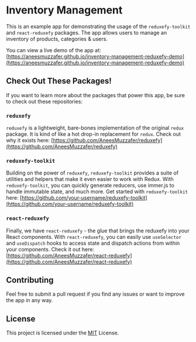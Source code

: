 # Inventory Management

This is an example app for demonstrating the usage of the `reduxefy-toolkit` and `react-reduxefy` packages. The app allows users to manage an inventory of products, categories & users.

You can view a live demo of the app at: [https://aneesmuzzafer.github.io/inventory-management-reduxefy-demo](https://aneesmuzzafer.github.io/inventory-management-reduxefy-demo)


## Check Out These Packages!

If you want to learn more about the packages that power this app, be sure to check out these repositories:

### `reduxefy`

`reduxefy` is a lightweight, bare-bones implementation of the original `redux` package. It is kind of like a hot drop-in replacement for `redux`. Check out why it exists here: [https://github.com/AneesMuzzafer/reduxefy](https://github.com/AneesMuzzafer/reduxefy)

### `reduxefy-toolkit`

Building on the power of `reduxefy`, `reduxefy-toolkit` provides a suite of utilities and helpers that make it even easier to work with Redux. With `reduxefy-toolkit`, you can quickly generate reducers, use immer.js to handle immutable state, and much more. Get started with `reduxefy-toolkit` here: [https://github.com/your-username/reduxefy-toolkit](https://github.com/your-username/reduxefy-toolkit)

### `react-reduxefy`

Finally, we have `react-reduxefy` - the glue that brings the reduxefy into your React components. With `react-reduxefy`, you can easily use `useSelector` and `useDispatch` hooks to access state and dispatch actions from within your components. Check it out here: [https://github.com/AneesMuzzafer/react-reduxefy](https://github.com/AneesMuzzafer/react-reduxefy)

## Contributing

Feel free to submit a pull request if you find any issues or want to improve the app in any way.

## License

This project is licensed under the [MIT](#) License.
